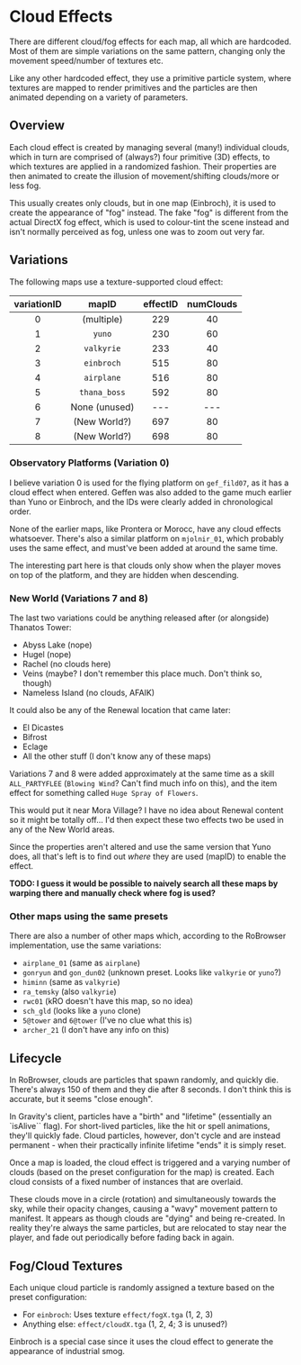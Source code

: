 # Cloud Effects

There are different cloud/fog effects for each map, all which are hardcoded. Most of them are simple variations on the same pattern, changing only the movement speed/number of textures etc.

Like any other hardcoded effect, they use a primitive particle system, where textures are mapped to render primitives and the particles are then animated depending on a variety of parameters.

## Overview

Each cloud effect is created by managing several (many!) individual clouds, which in turn are comprised of (always?) four primitive (3D) effects, to which textures are applied in a randomized fashion. Their properties are then animated to create the illusion of movement/shifting clouds/more or less fog.

This usually creates only clouds, but in one map (Einbroch), it is used to create the appearance of "fog" instead. The fake "fog" is different from the actual DirectX fog effect, which is used to colour-tint the scene instead and isn't normally perceived as fog, unless one was to zoom out very far.

## Variations

The following maps use a texture-supported cloud effect:

| variationID |     mapID      | effectID | numClouds |
| :---------: | :------------: | :------: | :-------: |
|      0      |   (multiple)   |   229    |    40     |
|      1      |    ``yuno``    |   230    |    60     |
|      2      |  ``valkyrie``  |   233    |    40     |
|      3      |  ``einbroch``  |   515    |    80     |
|      4      |  ``airplane``  |   516    |    80     |
|      5      | ``thana_boss`` |   592    |    80     |
|      6      | None (unused)  |   ---    |    ---    |
|      7      |  (New World?)  |   697    |    80     |
|      8      |  (New World?)  |   698    |    80     |

### Observatory Platforms (Variation 0)

I believe variation 0 is used for the flying platform on ``gef_fild07``, as it has a cloud effect when entered. Geffen was also added to the game much earlier than Yuno or Einbroch, and the IDs were clearly added in chronological order.

None of the earlier maps, like Prontera or Morocc, have any cloud effects whatsoever. There's also a similar platform on ``mjolnir_01``, which probably uses the same effect, and must've been added at around the same time.

The interesting part here is that clouds only show when the player moves on top of the platform, and they are hidden when descending.

### New World (Variations 7 and 8)

The last two variations could be anything released after (or alongside) Thanatos Tower:

* Abyss Lake (nope)
* Hugel (nope)
* Rachel (no clouds here)
* Veins (maybe? I don't remember this place much. Don't think so, though)
* Nameless Island (no clouds, AFAIK)

It could also be any of the Renewal location that came later:

* El Dicastes
* Bifrost
* Eclage
* All the other stuff (I don't know any of these maps)

Variations 7 and 8 were added approximately at the same time as a skill ``ALL_PARTYFLEE`` (``Blowing Wind``? Can't find much info on this), and the item effect for something called ``Huge Spray of Flowers``.

This would put it near Mora Village? I have no idea about Renewal content so it might be totally off... I'd then expect these two effects two be used in any of the New World areas.

Since the properties aren't altered and use the same version that Yuno does, all that's left is to find out *where* they are used (mapID) to enable the effect.

**TODO: I guess it would be possible to naively search all these maps by warping there and manually check where fog is used?**

### Other maps using the same presets

There are also a number of other maps which, according to the RoBrowser implementation, use the same variations:

* ``airplane_01`` (same as ``airplane``)
* ``gonryun`` and ``gon_dun02`` (unknown preset. Looks like ``valkyrie`` or ``yuno``?)
* ``himinn`` (same as ``valkyrie``)
* ``ra_temsky`` (also ``valkyrie``)
* ``rwc01`` (kRO doesn't have this map, so no idea)
* ``sch_gld`` (looks like a ``yuno`` clone)
* ``5@tower`` and ``6@tower`` (I've no clue what this is)
* ``archer_21`` (I don't have any info on this)

## Lifecycle

In RoBrowser, clouds are particles that spawn randomly, and quickly die. There's always 150 of them and they die after 8 seconds. I don't think this is accurate, but it seems "close enough".

In Gravity's client, particles have a "birth" and "lifetime" (essentially an `isAlive`` flag). For short-lived particles, like the hit or spell animations, they'll quickly fade. Cloud particles, however, don't cycle and are instead permanent - when their practically infinite lifetime "ends" it is simply reset.

Once a map is loaded, the cloud effect is triggered and a varying number of clouds (based on the preset configuration for the map) is created. Each cloud consists of a fixed number of instances that are overlaid.

These clouds move in a circle (rotation) and simultaneously towards the sky, while their opacity changes, causing a "wavy" movement pattern to manifest. It appears as though clouds are "dying" and being re-created. In reality they're always the same particles, but are relocated to stay near the player, and fade out periodically before fading back in again.

## Fog/Cloud Textures

Each unique cloud particle is randomly assigned a texture based on the preset configuration:

* For ``einbroch``: Uses texture ``effect/fogX.tga`` (1, 2, 3)
* Anything else: ``effect/cloudX.tga`` (1, 2, 4; 3 is unused?)

Einbroch is a special case since it uses the cloud effect to generate the appearance of industrial smog.